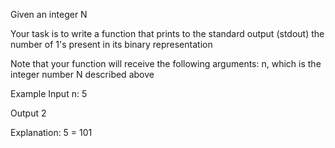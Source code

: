 Given an integer N

Your task is to write a function that prints to the standard output 
(stdout) the number of 1's present in its binary representation

Note that your function will receive the following arguments:
n, which is the integer number N described above

Example
Input
n: 5

Output
2

Explanation:
5 = 101